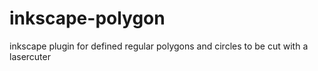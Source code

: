 # inkscape-polygon
inkscape plugin for defined regular polygons and circles to be cut with a lasercuter
